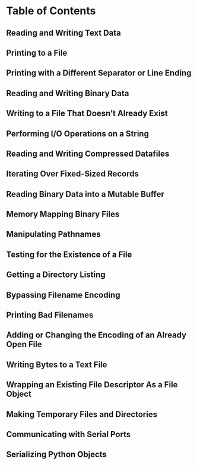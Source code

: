 # Table of Contents

## Reading and Writing Text Data

## Printing to a File

## Printing with a Different Separator or Line Ending

## Reading and Writing Binary Data

## Writing to a File That Doesn’t Already Exist

## Performing I/O Operations on a String

## Reading and Writing Compressed Datafiles

## Iterating Over Fixed-Sized Records

## Reading Binary Data into a Mutable Buffer

## Memory Mapping Binary Files

## Manipulating Pathnames

## Testing for the Existence of a File

## Getting a Directory Listing

## Bypassing Filename Encoding

## Printing Bad Filenames

## Adding or Changing the Encoding of an Already Open File

## Writing Bytes to a Text File

## Wrapping an Existing File Descriptor As a File Object

## Making Temporary Files and Directories

## Communicating with Serial Ports

## Serializing Python Objects
